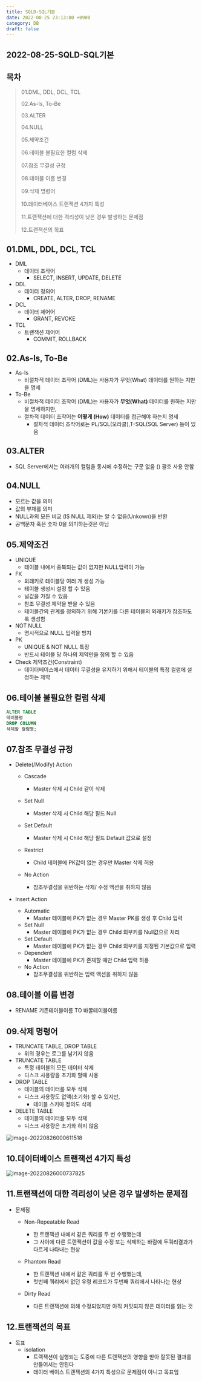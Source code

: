 ```yaml
---
title: SQLD-SQL기본
date: 2022-08-25 23:13:00 +0900
category: DB
draft: false
---
```


## 2022-08-25-SQLD-SQL기본

## 목차

>01.DML, DDL, DCL, TCL
>
>02.As-Is, To-Be
>
>03.ALTER
>
>04.NULL
>
>05.제약조건
>
>06.테이블 불필요한 컬럼 삭제
>
>07.참조 무결성 규정
>
>08.테이블 이름 변경
>
>09.삭제 명령어
>
>10.데이터베이스 트랜잭션 4가지 특성
>
>11.트랜잭션에 대한 격리성이 낮은 경우 발생하는 문제점
>
>12.트랜잭션의 목표

## 01.DML, DDL, DCL, TCL

- DML 
  - 데이터 조작어
    - SELECT, INSERT, UPDATE, DELETE
- DDL
  - 데이터 정의어
    - CREATE, ALTER, DROP, RENAME
- DCL
  - 데이터 제어어
    - GRANT, REVOKE
- TCL
  - 트랜잭션 제어어
    - COMMIT, ROLLBACK

## 02.As-Is, To-Be

- As-Is
  - 비절차적 데이터 조작어 (DML)는 사용자가 무엇(What) 데이터를 원하는 지만을 명세
- To-Be
  - 비절차적 데이터 조작어 (DML)는 사용자가 **무엇(What)** 데이터를 원하는 지만을 명세하지만,
  - 절차적 데이터 조작어는 **어떻게 (How)** 데이터를 접근해야 하는지 명세
    - 절차적 데이터 조작어로는 PL/SQL(오라클),T-SQL(SQL Server) 등이 있음

## 03.ALTER

- SQL Server에서는 여러개의 컬럼을 동시에 수정하는 구문 없음 () 괄호 사용 안함

## 04.NULL

- 모르는 값을 의미
- 값의 부재를 의미
- NULL과의 모든 비교 (IS NULL 제외)는 알 수 없음(Unkown)을 반환
- 공백문자 혹은 숫자 0을 의미하는것은 아님

## 05.제약조건

- UNIQUE
  - 테이블 내에서 중복되는 값이 없지만 NULL입력이  가능
- FK
  - 외래키로 테이블당 여러 개 생성 가능
  - 테이블 생성시 설정 할 수 있음
  - 널값을 가질 수 있음
  - 참조 무결성 제약을 받을 수 있음
  - 테이블간의 관계를 정의하기 위해 기본키를 다른 테이블의 외래키가 참조하도록 생성함
- NOT NULL
  - 명시적으로 NULL 입력을 방지
- PK
  - UNIQUE & NOT NULL 특징
  - 반드시 테이블 당 하나의 제약만을 정의 할 수 있음
- Check 제약조건(Constraint)
  - 데이터베이스에서 데이터 무결성을 유지하기 위해서 테이블의 특정 컬럼에 설정하는 제약

## 06.테이블 불필요한 컬럼 삭제

```sql
ALTER TABLE
테이블명
DROP COLUMN
삭제할 컬럼명;
```

## 07.참조 무결성 규정

- Delete(/Modify) Action

  - Cascade 
    - Master 삭제 시 Child 같이 삭제

  - Set Null
    - Master 삭제 시 Child 해당 필드 Null

  - Set Default
    - Master 삭제 시 Child 해당 필드 Default 값으로 설정

  - Restrict
    - Child 테이블에 PK값이 없는 경우만 Master 삭제 허용

  - No Action 
    - 참조무결성을 위반하는 삭제/ 수정 액션을 취하지 않음

- Insert Action

  - Automatic
    - Master 테이블에 PK가 없는 경우 Master PK를 생성 후 Child 입력
  - Set Null
    - Master 테이블에 PK가 없는 경우 Child 외부키를 Null값으로 처리
  - Set Default
    - Master 테이블에 PK가 없는 경우 Child 외부키를 지정된 기본값으로 입력
  - Dependent
    - Master 테이블에 PK가 존재할 때만 Child 입력 허용
  - No Action
    - 참조무결성을 위반하는 입력 액션을 취하지 않음

## 08.테이블 이름 변경

- RENAME 기존테이블이름 TO 바꿀테이블이름

## 09.삭제 명령어

- TRUNCATE TABLE, DROP TABLE
  - 위의 경우는 로그를 남기지 않음
- TRUNCATE TABLE
  - 특정 테이블의 모든 데이터 삭제
  - 디스크 사용량을 초기화 할때 사용
- DROP TABLE
  - 테이블의 데이터를 모두 삭제
  - 디스크 사용량도 없액(초기화) 할 수 있지만,
    - 테이블 스키마 정의도 삭제
- DELETE TABLE
  - 테이블의 데이터를 모두 삭제
  - 디스크 사용량은 초기화 하지 않음

![image-20220826000611518](../../assets/img/post/2022-08-25-SQLD-SQL기본/image-20220826000611518.png)

## 10.데이터베이스 트랜잭션 4가지 특성

![image-20220826000737825](../../assets/img/post/2022-08-25-SQLD-SQL기본/image-20220826000737825.png)

## 11.트랜잭션에 대한 격리성이 낮은 경우 발생하는 문제점

- 문제점

  - Non-Repeatable Read
    - 한 트랜잭션 내에서 같은 쿼리를 두 번 수행했는데
    - 그 사이에 다른 트랜잭션이 값을 수정 또는 삭제하는 바람에 두쿼리결과가 다르게 나타내는 현상

  - Phantom Read
    - 한 트랜잭션 내에서 같은 쿼리를 두 번 수행했는데,
    - 첫번째 쿼리에서 없던 유령 레코드가 두번째 쿼리에서 나타나는 현상

  - Dirty Read
    - 다른 트랜잭션에 의해 수정되었지만 아직 커밋되지 않은 데이터를 읽는 것

## 12.트랜잭션의 목표

- 목표 
  - isolation
    - 트랙잭션이 실행되는 도중에 다른 트랜잭션의 영향을 받아 잘못된 결과를 만들어서는 안된다
    - 데이터 베이스 트랜잭션의 4가지 특성으로 문제점이 아니고 목표임
